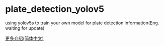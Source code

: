 # plate_detection_yolov5
using yolov5s to train your own model for plate detection
information(Eng. waiting for update)

[更多介绍(简体中文)](/README.zh_CN.md)
